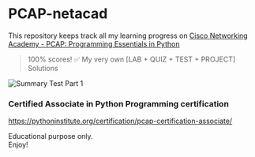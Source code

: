 # PCAP-netacad
This repository keeps track all my learning progress on [Cisco Networking Academy - PCAP: Programming Essentials in Python](https://www.netacad.com/courses/programming/pcap-programming-essentials-python)
> 100% scores! ✅ My very own [LAB + QUIZ + TEST + PROJECT] Solutions

![Summary Test Part 1](https://user-images.githubusercontent.com/29120359/82036942-afca0000-96cb-11ea-8b59-766ded6b2b0a.png)

### Certified Associate in Python Programming certification
https://pythoninstitute.org/certification/pcap-certification-associate/


Educational purpose only.\
Enjoy!
